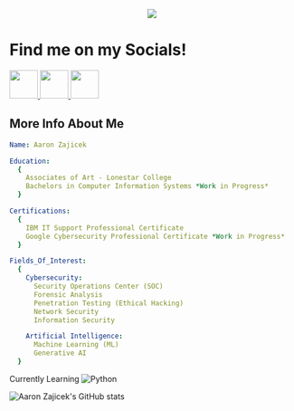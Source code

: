 <p align="center">
<img src="https://capsule-render.vercel.app/api?type=venom&theme=tokyonight&text=Hello_World!&animation=blinking" />
</p>

# Find me on my Socials!
<p align="left">
<a href="https://www.instagram.com/a.2.z0101/">
  <img height="50" src="https://cdn0.iconfinder.com/data/icons/shift-logotypes/32/Instagram-1024.png"/> </a>
<a href="https://www.linkedin.com/in/aaronkeithzajicek/">
  <img height="50" src="https://cdn0.iconfinder.com/data/icons/shift-logotypes/32/Linkedin-1024.png"/> </a>
<a href="https://x.com/A2Z0101">
  <img height="50" src="https://cdn0.iconfinder.com/data/icons/shift-logotypes/32/Twitter-1024.png"/> </a>

## More Info About Me
```yaml
Name: Aaron Zajicek

Education:
  {
    Associates of Art - Lonestar College
    Bachelors in Computer Information Systems *Work in Progress*
  }

Certifications:
  {
    IBM IT Support Professional Certificate
    Google Cybersecurity Professional Certificate *Work in Progress*
  }

Fields_Of_Interest:
  {
    Cybersecurity:
      Security Operations Center (SOC)
      Forensic Analysis
      Penetration Testing (Ethical Hacking)
      Network Security
      Information Security

    Artificial Intelligence:
      Machine Learning (ML)
      Generative AI
  }
```

Currently Learning
![Python](https://img.shields.io/badge/python-3670A0?style=for-the-badge&logo=python&logoColor=ffdd54)


![Aaron Zajicek's GitHub stats](https://github-readme-stats.vercel.app/api?username=mrA2Z0101&theme=chartreuse-dark&show_icons=true)



<!--
**mrA2Z0101/mrA2Z0101** is a ✨ _special_ ✨ repository because its `README.md` (this file) appears on your GitHub profile.

Here are some ideas to get you started:

- 🔭 I’m currently working on ...
- 🌱 I’m currently learning ...
- 👯 I’m looking to collaborate on ...
- 🤔 I’m looking for help with ...
- 💬 Ask me about ...
- 📫 How to reach me: ...
- 😄 Pronouns: ...
- ⚡ Fun fact: ...
-->
